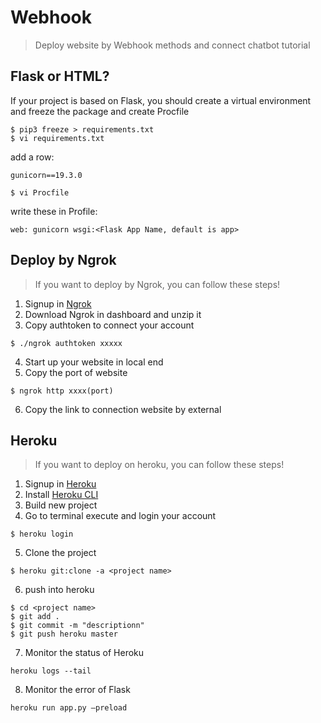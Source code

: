 # Webhook
> Deploy website by Webhook methods and connect chatbot tutorial

## Flask or HTML?
If your project is based on Flask, you should create a virtual environment and freeze the package and create Procfile
```
$ pip3 freeze > requirements.txt
$ vi requirements.txt
```
add a row:
```
gunicorn==19.3.0
```
```
$ vi Procfile
```
write these in Profile:<br>
```
web: gunicorn wsgi:<Flask App Name, default is app>
```

## Deploy by Ngrok
>If you want to deploy by Ngrok, you can follow these steps!

1. Signup in [Ngrok](https://dashboard.ngrok.com/user/signup)<br>
2. Download Ngrok in dashboard and unzip it<br>
3. Copy authtoken to connect your account<br>
```
$ ./ngrok authtoken xxxxx
```
4. Start up your website in local end<br>
5. Copy the port of website<br>

```
$ ngrok http xxxx(port)
```
6. Copy the link to connection website by external<br>

## Heroku
>If you want to deploy on heroku, you can follow these steps!

1. Signup in [Heroku](https://dashboard.heroku.com)<br>
2. Install [Heroku CLI](https://devcenter.heroku.com/articles/heroku-cli)<br>
3. Build new project<br>
4. Go to terminal execute and login your account<br>
```
$ heroku login
```
5. Clone the project<br>
```
$ heroku git:clone -a <project name>
```
6. push into heroku<br>
```
$ cd <project name>
$ git add .
$ git commit -m "descriptionn"
$ git push heroku master
```
7. Monitor the status of Heroku
```
heroku logs --tail
```
8. Monitor the error of Flask
```
heroku run app.py –preload
```





